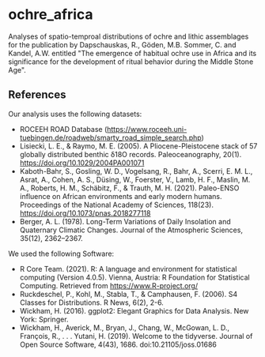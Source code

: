 # ochre_africa
 Analyses of spatio-temproal distributions of ochre and lithic assemblages for the publication by Dapschauskas, R., Göden, M.B. Sommer, C. and Kandel, A.W. entitled "The emergence of habitual ochre use in Africa and its significance for the development of ritual behavior during the Middle Stone Age".
 
## References
 Our analysis uses the following datasets:
 * ROCEEH ROAD Database (https://www.roceeh.uni-tuebingen.de/roadweb/smarty_road_simple_search.php)
 * Lisiecki, L. E., & Raymo, M. E. (2005). A Pliocene-Pleistocene stack of 57 globally distributed benthic δ18O records. Paleoceanography, 20(1). https://doi.org/10.1029/2004PA001071
 * Kaboth-Bahr, S., Gosling, W. D., Vogelsang, R., Bahr, A., Scerri, E. M. L., Asrat, A., Cohen, A. S., Düsing, W., Foerster, V., Lamb, H. F., Maslin, M. A., Roberts, H. M., Schäbitz, F., & Trauth, M. H. (2021). Paleo-ENSO influence on African environments and early modern humans. Proceedings of the National Academy of Sciences, 118(23). https://doi.org/10.1073/pnas.2018277118
 * Berger, A. L. (1978). Long-Term Variations of Daily Insolation and Quaternary Climatic Changes. Journal of the Atmospheric Sciences, 35(12), 2362–2367.

 We used the following Software:
 * R Core Team. (2021). R: A language and environment for statistical computing (Version 4.0.5). Vienna, Austria: R Foundation for Statistical Computing. Retrieved from https://www.R-project.org/
 * Ruckdeschel, P., Kohl, M., Stabla, T., & Camphausen, F. (2006). S4 Classes for Distributions. R News, 6(2), 2-6. 
 * Wickham, H. (2016). ggplot2: Elegant Graphics for Data Analysis. New York: Springer.
 * Wickham, H., Averick, M., Bryan, J., Chang, W., McGowan, L. D., François, R., . . . Yutani, H. (2019). Welcome to the tidyverse. Journal of Open Source Software, 4(43), 1686. doi:10.21105/joss.01686